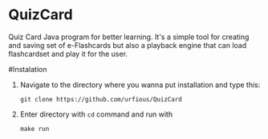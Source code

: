 QuizCard
========

Quiz Card Java program for better learning. It's a simple tool for creating and saving set of e-Flashcards but also a playback engine that can load flashcardset and play it for the user.

#Instalation
1. Navigate to the directory where you wanna put installation and type this:
    ```
    git clone https://github.com/urfious/QuizCard
    ```

2. Enter directory with `cd` command and run with
    ```
    make run
    ```
